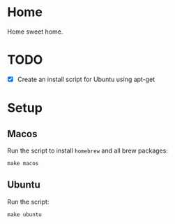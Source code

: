 # Home

Home sweet home.

# TODO
- [x] Create an install script for Ubuntu using apt-get

# Setup

## Macos

Run the script to install `homebrew` and all brew packages:

```shell
make macos
```

## Ubuntu

Run the script:

```shell
make ubuntu
```
